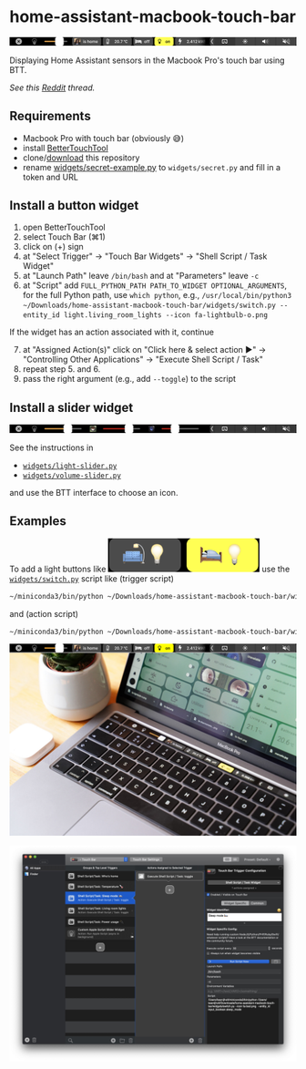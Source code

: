# home-assistant-macbook-touch-bar

![](example.png)

Displaying Home Assistant sensors in the Macbook Pro's touch bar using BTT.

*See this [Reddit](https://www.reddit.com/r/homeassistant/comments/gyd5wd/finally_a_good_use_for_the_touch_bar_on_my/) thread.*

## Requirements

* Macbook Pro with touch bar (obviously 😅)
* install [BetterTouchTool](https://folivora.ai/downloads)
* clone/[download](https://github.com/basnijholt/home-assistant-macbook-touch-bar/archive/master.zip) this repository
* rename [widgets/secret-example.py](widgets/secret-example.py) to `widgets/secret.py` and fill in a token and URL

## Install a button widget

1. open BetterTouchTool
2. select Touch Bar (⌘1)
3. click on (+) sign
4. at "Select Trigger" → "Touch Bar Widgets" → "Shell Script / Task Widget"
5. at "Launch Path" leave `/bin/bash` and at "Parameters" leave `-c`
6. at "Script" add `FULL_PYTHON_PATH PATH_TO_WIDGET OPTIONAL_ARGUMENTS`, for the full Python path, use `which python`, e.g., `/usr/local/bin/python3 ~/Downloads/home-assistant-macbook-touch-bar/widgets/switch.py --entity_id light.living_room_lights --icon fa-lightbulb-o.png`

If the widget has an action associated with it, continue

7. at "Assigned Action(s)" click on "Click here & select action ►" → "Controlling Other Applications" → "Execute Shell Script / Task"
8. repeat step 5. and 6.
6. pass the right argument (e.g., add `--toggle`) to the script

## Install a slider widget

![](example-sliders.png)

See the instructions in
- [`widgets/light-slider.py`](widgets/light-slider.py)
- [`widgets/volume-slider.py`](widgets/volume-slider.py)

and use the BTT interface to choose an icon.

## Examples

To add a light buttons like ![](example-light-toggle.png) use the [`widgets/switch.py`](widgets/switch.py) script like (trigger script)
```bash
~/miniconda3/bin/python ~/Downloads/home-assistant-macbook-touch-bar/widgets/switch.py --entity_id light.living_room_lights --text "🛋️💡"
```
and (action script)
```bash
~/miniconda3/bin/python ~/Downloads/home-assistant-macbook-touch-bar/widgets/switch.py --entity_id light.bedroom_lights --text "🛌💡" --toggle
```

![](example-real-life.jpg)

![](BetterTouchTool.jpg)
